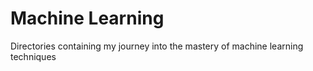 # Machine Learning
Directories containing my journey into the mastery of machine learning techniques
